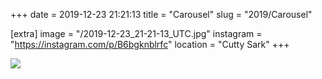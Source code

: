 +++
date = 2019-12-23 21:21:13
title = "Carousel"
slug = "2019/Carousel"

[extra]
image = "/2019-12-23_21-21-13_UTC.jpg"
instagram = "https://instagram.com/p/B6bgknblrfc"
location = "Cutty Sark"
+++

<img src="/2019-12-23_21-21-13_UTC.jpg" />
